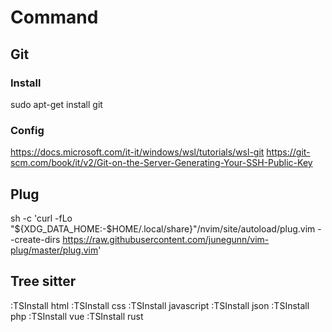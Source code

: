 # Command

## Git

### Install
sudo apt-get install git

### Config
https://docs.microsoft.com/it-it/windows/wsl/tutorials/wsl-git
https://git-scm.com/book/it/v2/Git-on-the-Server-Generating-Your-SSH-Public-Key

## Plug
sh -c 'curl -fLo "${XDG_DATA_HOME:-$HOME/.local/share}"/nvim/site/autoload/plug.vim --create-dirs https://raw.githubusercontent.com/junegunn/vim-plug/master/plug.vim'

## Tree sitter
:TSInstall html
:TSInstall css
:TSInstall javascript
:TSInstall json 
:TSInstall php
:TSInstall vue
:TSInstall rust
